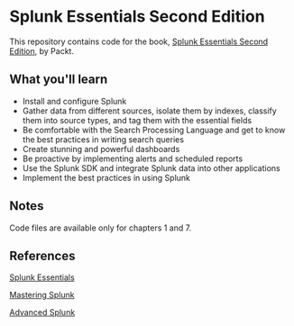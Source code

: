 # Splunk Essentials Second Edition

This repository contains code for the book, [Splunk Essentials Second Edition](https://www.packtpub.com/big-data-and-business-intelligence/splunk-essentials-second-edition?utm_source=GitHub&utm_medium=repository&utm_campaign=9781785889462), by Packt.

## What you'll learn

* Install and configure Splunk
* Gather data from different sources, isolate them by indexes, classify them into source types, and tag them with the essential fields
* Be comfortable with the Search Processing Language and get to know the best practices in writing search queries
* Create stunning and powerful dashboards
* Be proactive by implementing alerts and scheduled reports
* Use the Splunk SDK and integrate Splunk data into other applications
* Implement the best practices in using Splunk

## Notes

Code files are available only for chapters 1 and 7.

## References

[Splunk Essentials](https://www.packtpub.com/big-data-and-business-intelligence/splunk-essentials?utm_source=GitHub&utm_medium=repository&utm_campaign=9781784398385)

[Mastering Splunk](https://www.packtpub.com/big-data-and-business-intelligence/mastering-splunk?utm_source=GitHub&utm_medium=repository&utm_campaign=9781782173830)

[Advanced Splunk](https://www.packtpub.com/big-data-and-business-intelligence/advanced-splunk?utm_source=GitHub&utm_medium=repository&utm_campaign=9781785884351)
